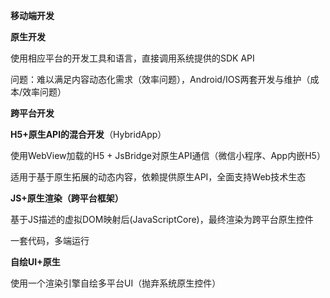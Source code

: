 **移动端开发**

**原生开发**

使用相应平台的开发工具和语言，直接调用系统提供的SDK API

问题：难以满足内容动态化需求（效率问题），Android/IOS两套开发与维护（成本/效率问题）

**跨平台开发**

**H5+原生API的混合开发**（HybridApp）

使用WebView加载的H5 + JsBridge对原生API通信（微信小程序、App内嵌H5）

适用于基于原生拓展的动态内容，依赖提供原生API，全面支持Web技术生态

**JS+原生渲染（跨平台框架）**

基于JS描述的虚拟DOM映射后(JavaScriptCore)，最终渲染为跨平台原生控件

一套代码，多端运行

**自绘UI+原生**

使用一个渲染引擎自绘多平台UI（抛弃系统原生控件）










